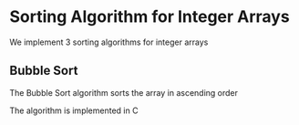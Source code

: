 # Sorting Algorithm for Integer Arrays
We implement 3 sorting algorithms for integer arrays

## Bubble Sort

The Bubble Sort algorithm sorts the array in ascending order

The algorithm is implemented in C

